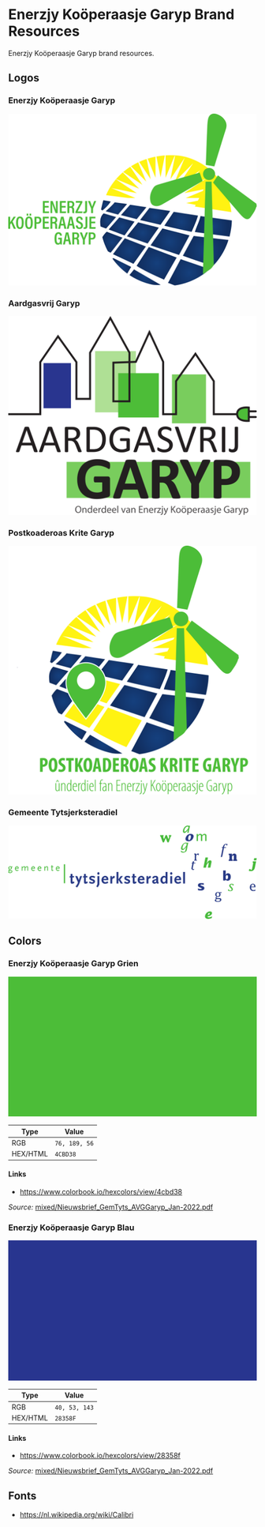 # Enerzjy Koöperaasje Garyp Brand Resources

Enerzjy Koöperaasje Garyp brand resources.

## Logos

### Enerzjy Koöperaasje Garyp

![Enerzjy Koöperaasje Garyp Logo](enerzjy-kooperaasje-garyp/enerzjy-kooperaasje-garyp-1000x_.svg)

### Aardgasvrij Garyp

![Aardgasvrij Garyp Logo](aardgasvrij-garyp/aardgasvrij-garyp-1000x_.svg)

### Postkoaderoas Krite Garyp

![Postkoaderoas Krite Garyp Logo](postkoaderoas-krite-garyp/postkoaderoas-krite-garyp-1000x_.svg)

### Gemeente Tytsjerksteradiel

![Gemeente Tytsjerksteradiel Logo](gemeente-tytsjerksteradiel/gemeente-tytsjerksteradiel-1000x_.svg)

## Colors

### Enerzjy Koöperaasje Garyp Grien

![Enerzjy Koöperaasje Garyp Grien](color-cards/color-card-4cbd38.png)

| Type | Value |
| ---- | ----- |
| RGB | `76, 189, 56` |
| HEX/HTML | `4CBD38` |

#### Links

- https://www.colorbook.io/hexcolors/view/4cbd38

_Source:_ [mixed/Nieuwsbrief_GemTyts_AVGGaryp_Jan-2022.pdf](mixed/Nieuwsbrief_GemTyts_AVGGaryp_Jan-2022.pdf)


### Enerzjy Koöperaasje Garyp Blau

![Enerzjy Koöperaasje Garyp Blau](color-cards/color-card-28358f.png)

| Type | Value |
| ---- | ----- |
| RGB | `40, 53, 143` |
| HEX/HTML | `28358F` |

#### Links

- https://www.colorbook.io/hexcolors/view/28358f

_Source:_ [mixed/Nieuwsbrief_GemTyts_AVGGaryp_Jan-2022.pdf](mixed/Nieuwsbrief_GemTyts_AVGGaryp_Jan-2022.pdf)

## Fonts

- https://nl.wikipedia.org/wiki/Calibri
